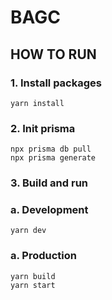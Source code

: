 <!-- # BAGC

## HOW TO RUN
### 1. Install Docker and docker-compose

### 2. Build and run

### a. Development
```shell
docker compose -f docker-compose.dev.yml build
docker compose -f docker-compose.dev.yml --env-file .env up --remove-orphans
```

### a. Production
```shell
docker compose -f docker-compose.prod.yml build
docker compose -f docker-compose.prod.yml --env-file .env up
```

### Database connection
Get in to the mysql container
```
  docker exec -it mysql bash
  mysql -u root -p
``` -->

# BAGC

## HOW TO RUN

### 1. Install packages

```
yarn install
```

### 2. Init prisma

```
npx prisma db pull
npx prisma generate
```

### 3. Build and run

### a. Development

```shell
yarn dev
```

### a. Production

```shell
yarn build
yarn start
```
